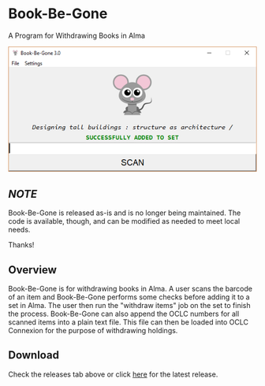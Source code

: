 # Book-Be-Gone
A Program for Withdrawing Books in Alma

![alt text](https://github.com/MrJeremyHobbs/Book-Be-Gone/blob/master/screenshot.png)

## ***NOTE***
Book-Be-Gone is released as-is and is no longer being maintained. The code is available, though, and can be modified as needed to meet local needs.

Thanks!

## Overview
Book-Be-Gone is for withdrawing books in Alma. A user scans the barcode of an item and Book-Be-Gone performs some checks before adding it to a set in Alma. The user then run the "withdraw items" job on the set to finish the process.
Book-Be-Gone can also append the OCLC numbers for all scanned items into a plain text file. This file can then be loaded into OCLC Connexion for the purpose of withdrawing holdings.

## Download
Check the releases tab above or click [here](https://github.com/MrJeremyHobbs/Book-Be-Gone/releases) for the latest release.
